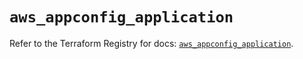 # `aws_appconfig_application`

Refer to the Terraform Registry for docs: [`aws_appconfig_application`](https://registry.terraform.io/providers/hashicorp/aws/5.42.0/docs/resources/appconfig_application).
